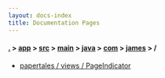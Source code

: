 ```yaml
---
layout: docs-index
title: Documentation Pages
---
```

#### [.](./../../../../../../index) > [app](./../../../../../index) > [src](./../../../../index) > [main](./../../../index) > [java](./../../index) > [com](./../index) > [james](./index) > **/**

- [papertales / views / PageIndicator](papertales/views/PageIndicator)
